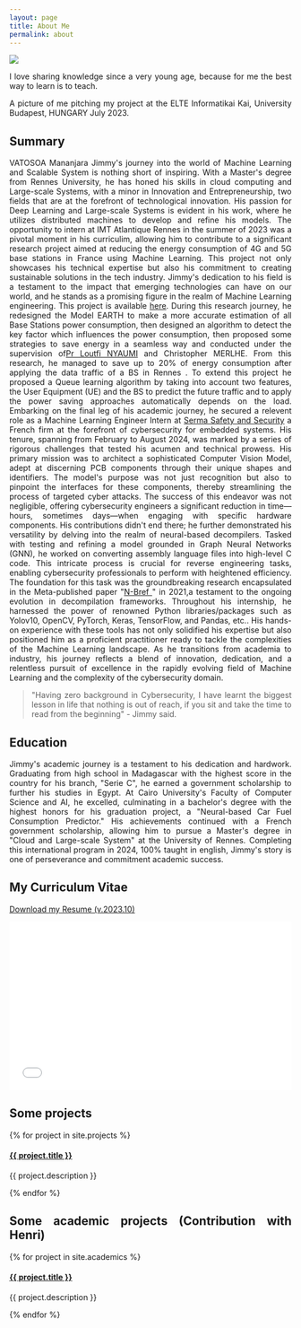```yaml
---
layout: page
title: About Me
permalink: about
---
```


<div style="text-align: justify">

<img class="mx-auto !mb-0" src="{{site.baseurl}}/assets/img/nature.jpg">
<p class="!py-0 !mb-0 dark:text-slate-300">I love sharing knowledge since a very young age, because for me the best way to learn is to teach.</p>
<p class="text-gray-500 dark:text-slate-400 !py-0 !mt-0 !text-xs">A picture of me pitching my project at the ELTE Informatikai Kai, University Budapest, HUNGARY July 2023.</p>

<h2 class="dark:text-stone-200 mt-32">Summary</h2>
<p class="dark:text-stone-300">
VATOSOA Mananjara Jimmy's journey into the world of Machine Learning and Scalable System is nothing short of inspiring. With a Master's degree from Rennes University, he has honed his skills in cloud computing and Large-scale Systems, with a minor in Innovation and Entrepreneurship, two fields that are at the forefront of technological innovation. His passion for Deep Learning and Large-scale Systems is evident in his work, where he utilizes distributed machines to develop and refine his models. 
The opportunity to intern at IMT Atlantique Rennes in the summer of 2023 was a pivotal moment in his curriculim, allowing him to contribute to a significant research project aimed at reducing the energy consumption of 4G and 5G base stations in France using Machine Learning. This project not only showcases his technical expertise but also his commitment to creating sustainable solutions in the tech industry. Jimmy's dedication to his field is a testament to the impact that emerging technologies can have on our world, and he stands as a promising figure in the realm of Machine Learning engineering. This project is available <a class="text-gray-500 dark:text-stone-300" href="https://github.com/Jimmy586/Cellular_Base_Stations_Power_Consumption_Analysis" target="_blank">here</a>. During this research journey, he redesigned the Model EARTH to make a more accurate estimation of all Base Stations power consumption, then designed an algorithm to detect the key factor which influences the power consumption, then proposed some strategies to save energy in a seamless way and conducted under the supervision of<a class="text-gray-500 dark:text-stone-300" href="https://www.imt-atlantique.fr/en/person/loutfi-nuaymi" target="_blank">Pr Loutfi NYAUMI</a>  and Christopher MERLHE. From this research, he managed to save up to 20% of energy consumption after applying the data traffic of a BS in Rennes . To extend this project he proposed a Queue learning algorithm by taking into account two features, the User Equipment (UE) and the BS to predict the future traffic and to apply the power saving approaches automatically depends on the load.
Embarking on the final leg of his academic journey, he secured a relevent role as a Machine Learning Engineer Intern at <a class="text-gray-500 dark:text-stone-300" href="https://www.serma-safety-security.com/en/" target="_blank">Serma Safety and Security</a> a French firm at the forefront of cybersecurity for embedded systems. His tenure, spanning from February to August 2024, was marked by a series of rigorous challenges that tested his acumen and technical prowess. His primary mission was to architect a sophisticated Computer Vision Model, adept at discerning PCB components through their unique shapes and identifiers. The model's purpose was not just recognition but also to pinpoint the interfaces for these components, thereby streamlining the process of targeted cyber attacks. The success of this endeavor was not negligible, offering cybersecurity engineers a significant reduction in time—hours, sometimes days—when engaging with specific hardware components.
His contributions didn't end there; he further demonstrated his versatility by delving into the realm of neural-based decompilers. Tasked with testing and refining a model grounded in Graph Neural Networks (GNN), he worked on converting assembly language files into high-level C code. This intricate process is crucial for reverse engineering tasks, enabling cybersecurity professionals to perform with heightened efficiency. The foundation for this task was the groundbreaking research encapsulated in the Meta-published paper "<a class="text-gray-500 dark:text-stone-300" href="https://ai.meta.com/blog/introducing-n-bref-a-neural-based-decompiler-framework/" target="_blank">N-Bref </a>" in 2021,a testament to the ongoing evolution in decompilation frameworks. 
Throughout his internship, he harnessed the power of renowned Python libraries/packages such as Yolov10, OpenCV, PyTorch, Keras, TensorFlow, and Pandas, etc.. His hands-on experience with these tools has not only solidified his expertise but also positioned him as a proficient practitioner ready to tackle the complexities of the Machine Learning landscape. As he transitions from academia to industry, his journey reflects a blend of innovation, dedication, and a relentless pursuit of excellence in the rapidly evolving field of Machine Learning and the complexity of the cybersecurity domain. 
<blockquote class="!py-0 !mb-0 dark:text-slate-300">
  "Having zero background in Cybersecurity, I have learnt the biggest lesson in life that nothing is out of reach, if you sit and take the time to read from the beginning" - Jimmy said.
</blockquote>

<h2 class="dark:text-stone-200">Education</h2>
<p class="dark:text-stone-300">
Jimmy's academic journey is a testament to his dedication and hardwork. Graduating from high school in Madagascar with the highest score in the country for his branch, "Serie C", he earned a government scholarship to further his studies in Egypt. At Cairo University's Faculty of Computer Science and AI, he excelled, culminating in a bachelor's degree with the highest honors for his graduation project, a "Neural-based Car Fuel Consumption Predictor." His achievements continued with a French government scholarship, allowing him to pursue a Master's degree in "Cloud and Large-scale System" at the University of Rennes. Completing this international program in 2024, 100% taught in english, Jimmy's story is one of perseverance and commitment academic success.
</p>

<h2 class="dark:text-stone-200">My Curriculum Vitae</h2>
 <p><a href="{{site.baseurl}}/assets/raw/RESUME.pdf" class="dark:text-stone-300" target="_blank">Download my Resume (v.2023.10)</a></p>
 <iframe
 src="{{site.baseurl}}/assets/js/viewer/viewer.html?file={{site.baseurl}}/assets/raw/RESUME.pdf"
 width="100%"
 height="300px"
 style="border: none;"></iframe>

<h2 class="dark:text-stone-200">Some projects</h2>
<div>
  {% for project in site.projects %}
    <div>
  <h4><a class="!mb-0" href="{{ project.link }}" class="dark:text-stone-300" target="_blank">{{ project.title }}</a></h4>
  <p class="text-md text-stone-500 dark:text-stone-300 !mt-0">{{ project.description }}</p>
    </div>
  {% endfor %}
</div>

<h2 class="dark:text-stone-200">Some academic projects (Contribution with Henri)</h2>
<div>
  {% for project in site.academics %}
    <div>
  <h4><a class="!mb-0" href="{{ project.link }}" class="dark:text-stone-300" target="_blank">{{ project.title }}</a></h4>
  <p class="text-md text-stone-500 dark:text-stone-300 !mt-0">{{ project.description }}</p>
    </div>
  {% endfor %}
</div>
</div>
